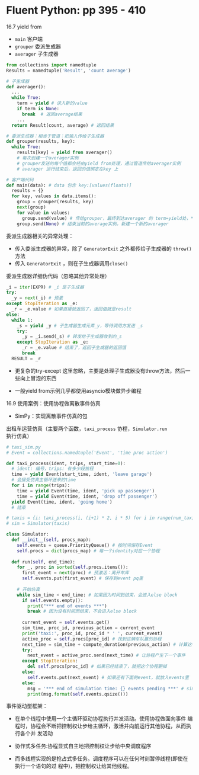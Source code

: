 # Fluent Python: pp 395 - 410

16.7 yield from

- `main` 客户端
- `grouper` 委派生成器
- `averager` 子生成器

```python
from collections import namedtuple
Results = namedtuple('Result', 'count average')

# 子生成器
def averager():
  ...
  while True:
    term = yield # 读入新的value
    if term is None:
      break  # 返回average结果
    ...
  return Result(count, average) # 返回结果

# 委派生成器：相当于管道：把输入传给子生成器
def grouper(results, key):
  while True:
    results[key] = yield from averager() 
    # 每次创建一个averager实例
    # grouper发送的每个值都会经由yield from处理，通过管道传给averager实例
    # averager 运行结束后，返回的值绑定在key 上

# 客户端代码
def main(data): # data 包含 key:[values(floats)]
  results = {}
  for key, values in data.items():
    group = grouper(results, key)
    next(group)
    for value in values:
      group.send(value) # 传给grouper，最终到达averager 的 term=yield处，**grouper永远不知道传入的值是什么**
    group.send(None) # 结束当前的average实例，新建一个新的averager
```

委派生成器相关的异常处理：

- 传入委派生成器的异常，除了 `GeneratorExit` 之外都传给子生成器的 `throw()` 方法
- 传入 `GeneratorExit` ，则在子生成器调用`close()`

委派生成器详细伪代码（忽略其他异常处理）

```python
_i = iter(EXPR) # _i 是子生成器
try:
  _y = next(_i) # 预激
except StopIteration as _e:
  _r = _e.value # 如果直接就返回了，返回值就是result
else:
  while 1: 
    _s = yield _y # 子生成器生成元素_y，等待调用方发送 _s
    try:
      _y = _i.send(_s) # 转发给子生成器收到的_s
    except StopIteration as _e:
      _r = _e.value # 结束了，返回子生成器的返回值
      break
  RESULT = _r
```

- 更复杂的try-except 这里忽略，主要是处理子生成器没有throw方法，然后一些向上冒泡的东西

- 一般yield from示例几乎都使用asyncio模块做异步编程

16.9 使用案例：使用协程做离散事件仿真

- SimPy：实现离散事件仿真的包

出租车运营仿真（主要两个函数，`taxi_process` 协程，`Simulator.run`执行仿真）

```python
# taxi_sim.py
# Event = collections.namedtuple('Event', 'time proc action')

def taxi_process(ident, trips, start_time=0): 
  # ident: 编号，trips: 有多少段旅程
  time = yield Event(start_time, ident, 'leave garage')
  # 会接受仿真主循环送来的time
  for i in range(trips): 
    time = yield Event(time, ident, 'pick up passenger')
    time = yield Event(time, ident, 'drop off passenger')
  yield Event(time, ident, 'going home')
  # 结束
```

```python
# taxis = {i: taxi_process(i, (i+1) * 2, i * 5) for i in range(num_taxis)} # 新建协程相关的dict
# sim = Simulator(taxis)

class Simulator:
  def __init__(self, procs_map):
    self.events = queue.PriorityQueue() # 按时间保存Event
    self.procs = dict(procs_map) # 每一个identity对应一个协程
  
  def run(self, end_time):
    for _, proc in sorted(self.procs.items()):
      first_event = next(proc) # 预激活：离开车库
      self.events.put(first_event) # 保存到event pq里
    
    # 开始仿真
    while sim_time < end_time: # 如果因为时间到结束，会进入else block
      if self.events.empty():
        print("*** end of events ***")
        break # 因为没有时间而结束，不会进入else block
      
      current_event = self.events.get()
      sim_time, proc_id, previous_action = current_event
      print('taxi:', proc_id, proc_id * ' ', current_event)
      active_proc = self.procs[proc_id] # 找到这辆车队赢的协程
      next_time = sim_time + compute_duration(previous_action) # 计算这个action用的时间
      try:
        next_event = active_proc.send(next_time) # 让协程产生下一个事件
      except StopIteration:
        del self.procs[proc_id] # 如果已经结束了，就把这个协程删掉
      else:
        self.events.put(next_event) # 如果还有下面的event，就放入events里
      else:
        msg = '*** end of simulation time: {} events pending ***' # simulation时间到了
        print(msg.format(self.events.qsize()))
```

事件驱动型框架：

- 在单个线程中使用一个主循环驱动协程执行并发活动。使用协程做面向事件 编程时，协程会不断把控制权让步给主循环，激活并向前运行其他协程，从而执行各个并 发活动

- 协作式多任务:协程显式自主地把控制权让步给中央调度程序
- 而多线程实现的是抢占式多任务。调度程序可以在任何时刻暂停线程(即使在执行一个语句的过 程中)，把控制权让给其他线程。

